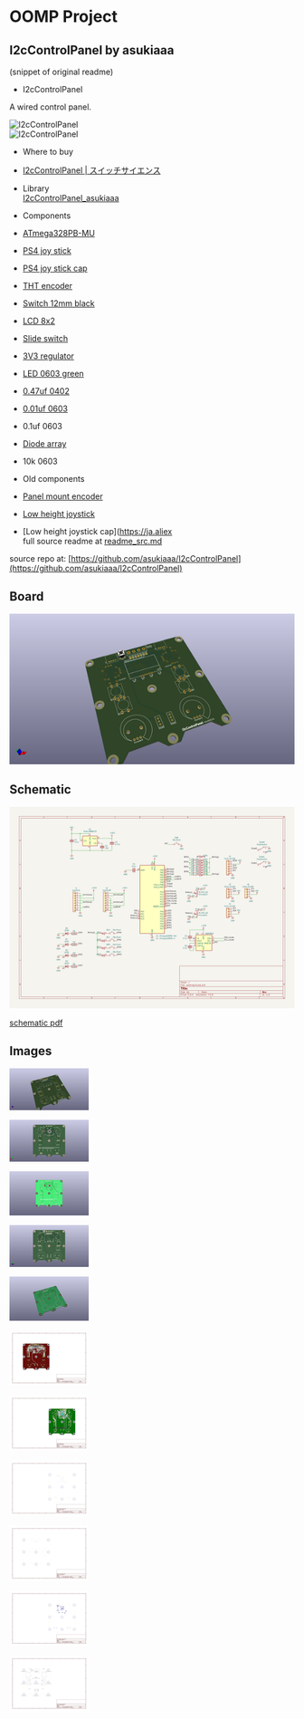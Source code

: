# OOMP Project  
## I2cControlPanel  by asukiaaa  
  
(snippet of original readme)  
  
- I2cControlPanel  
  
A wired control panel.  
  
![I2cControlPanel](./docs/rev2023.01/front.jpg)  
![I2cControlPanel](./docs/rev2023.01/roles.jpg)  
  
- Where to buy  
  
- [I2cControlPanel | スイッチサイエンス](https://www.switch-science.com/catalog/6824/)  
  
- Library  
[I2cControlPanel_asukiaaa](https://github.com/asukiaaa/I2cControlPanel_asukiaaa)  
  
- Components  
  
- [ATmega328PB-MU](https://www.digikey.jp/product-detail/ja/microchip-technology/ATMEGA328PB-MUR/ATMEGA328PB-MURCT-ND/5722708)  
- [PS4 joy stick](https://ja.aliexpress.com/item/1005001729380060.html)  
- [PS4 joy stick cap](https://ja.aliexpress.com/item/32964247181.html)  
- [THT encoder](https://ja.aliexpress.com/item/1005001556801559.html)  
- [Switch 12mm black](https://akizukidenshi.com/catalog/g/gP-09826/)  
- [LCD 8x2](https://akizukidenshi.com/catalog/g/gP-06669/)  
- [Slide switch](https://akizukidenshi.com/catalog/g/gP-12723/)  
- [3V3 regulator](https://akizukidenshi.com/catalog/g/gI-10675/)  
- [LED 0603 green](https://akizukidenshi.com/catalog/g/gI-06417/)  
- [0.47uf 0402](https://akizukidenshi.com/catalog/g/gP-07504/)  
- [0.01uf 0603](https://akizukidenshi.com/catalog/g/gP-13387/)  
- 0.1uf 0603  
- [Diode array](https://www.digikey.jp/product-detail/ja/toshiba-semiconductor-and-storage/1SS309-TE85L-F/1SS309-TE85LF-CT-ND/4304019)  
- 10k 0603  
  
- Old components  
  
- [Panel mount encoder](https://ja.aliexpress.com/item/32783863247.html)  
- [Low height joystick](https://ja.aliexpress.com/item/4000540937190.html)  
- [Low height joystick cap](https://ja.aliex  
  full source readme at [readme_src.md](readme_src.md)  
  
source repo at: [https://github.com/asukiaaa/I2cControlPanel](https://github.com/asukiaaa/I2cControlPanel)  
## Board  
  
[![working_3d.png](working_3d_600.png)](working_3d.png)  
## Schematic  
  
[![working_schematic.png](working_schematic_600.png)](working_schematic.png)  
  
[schematic pdf](working_schematic.pdf)  
## Images  
  
[![working_3d.png](working_3d_140.png)](working_3d.png)  
  
[![working_3d_back.png](working_3d_back_140.png)](working_3d_back.png)  
  
[![working_3D_bottom.png](working_3D_bottom_140.png)](working_3D_bottom.png)  
  
[![working_3d_front.png](working_3d_front_140.png)](working_3d_front.png)  
  
[![working_3D_top.png](working_3D_top_140.png)](working_3D_top.png)  
  
[![working_assembly_page_01.png](working_assembly_page_01_140.png)](working_assembly_page_01.png)  
  
[![working_assembly_page_02.png](working_assembly_page_02_140.png)](working_assembly_page_02.png)  
  
[![working_assembly_page_03.png](working_assembly_page_03_140.png)](working_assembly_page_03.png)  
  
[![working_assembly_page_04.png](working_assembly_page_04_140.png)](working_assembly_page_04.png)  
  
[![working_assembly_page_05.png](working_assembly_page_05_140.png)](working_assembly_page_05.png)  
  
[![working_assembly_page_06.png](working_assembly_page_06_140.png)](working_assembly_page_06.png)  
